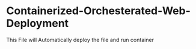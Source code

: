 # Containerized-Orchesterated-Web-Deployment
This File will Automatically deploy the file and run container
